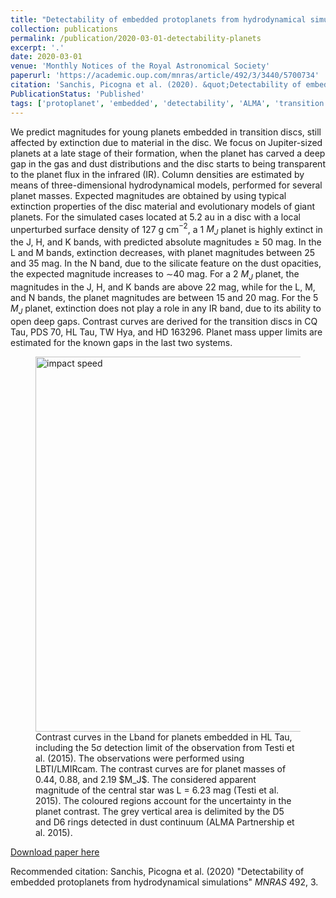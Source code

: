 ```yaml
---
title: "Detectability of embedded protoplanets from hydrodynamical simulations"
collection: publications
permalink: /publication/2020-03-01-detectability-planets
excerpt: '.'
date: 2020-03-01
venue: 'Monthly Notices of the Royal Astronomical Society'
paperurl: 'https://academic.oup.com/mnras/article/492/3/3440/5700734'
citation: 'Sanchis, Picogna et al. (2020). &quot;Detectability of embedded protoplanets from hydrodynamical simulations.&quot; <i>Monthly Notices of the Royal Astronomical Society</i>. 492, 3.'
PublicationStatus: 'Published'
tags: ['protoplanet', 'embedded', 'detectability', 'ALMA', 'transition disc', 'dust evolution']
---
```

We predict magnitudes for young planets embedded in transition discs, still affected by extinction due to material in the disc. We focus on Jupiter-sized planets at a late stage of their formation, when the planet has carved a deep gap in the gas and dust distributions and the disc starts to being transparent to the planet flux in the infrared (IR). Column densities are estimated by means of three-dimensional hydrodynamical models, performed for several planet masses. Expected magnitudes are obtained by using typical extinction properties of the disc material and evolutionary models of giant planets. For the simulated cases located at 5.2 au in a disc with a local unperturbed surface density of 127 g cm$^{-2}$⁠, a 1 $M_J$ planet is highly extinct in the J, H, and K bands, with predicted absolute magnitudes ≥ 50 mag. In the L and M bands, extinction decreases, with planet magnitudes between 25 and 35 mag. In the N band, due to the silicate feature on the dust opacities, the expected magnitude increases to ∼40 mag. For a 2 $M_J$ planet, the magnitudes in the J, H, and K bands are above 22 mag, while for the L, M, and N bands, the planet magnitudes are between 15 and 20 mag. For the 5 $M_J$ planet, extinction does not play a role in any IR band, due to its ability to open deep gaps. Contrast curves are derived for the transition discs in CQ Tau, PDS 70, HL Tau, TW Hya, and HD 163296. Planet mass upper limits are estimated for the known gaps in the last two systems.

<figure>
  <img src="http://GiovanniPicogna.github.io/images/detectability-planets.png" alt="impact speed" width="600"/>
  <figcaption>Contrast curves in the Lband for planets embedded in HL Tau, including the 5σ detection limit of the observation from Testi et al. (2015). The observations were performed using LBTI/LMIRcam. The contrast curves are for planet masses of 0.44, 0.88, and 2.19 $M_J$. The considered apparent magnitude of the central star was L = 6.23 mag (Testi et al. 2015). The coloured regions account for the uncertainty in the planet contrast. The grey vertical area is delimited by the D5 and D6 rings detected in dust continuum (ALMA Partnership et al. 2015).</figcaption>
</figure>

[Download paper here](http://GiovanniPicogna.github.io/files/detectability-planets.pdf)

Recommended citation: Sanchis, Picogna et al. (2020) "Detectability of embedded protoplanets from hydrodynamical simulations" <i>MNRAS</i> 492, 3.